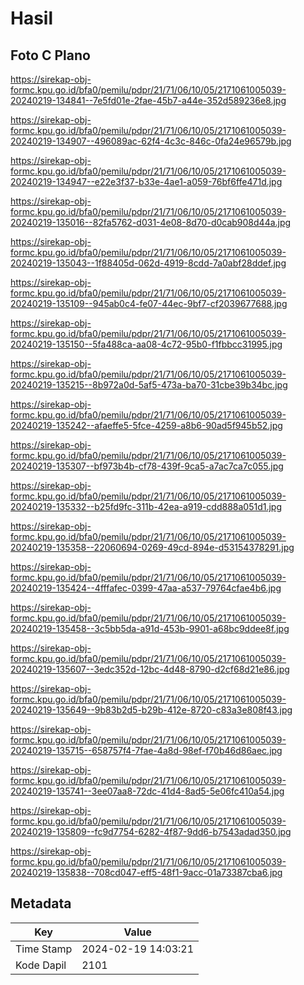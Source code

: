 # Hasil

## Foto C Plano

https://sirekap-obj-formc.kpu.go.id/bfa0/pemilu/pdpr/21/71/06/10/05/2171061005039-20240219-134841--7e5fd01e-2fae-45b7-a44e-352d589236e8.jpg

https://sirekap-obj-formc.kpu.go.id/bfa0/pemilu/pdpr/21/71/06/10/05/2171061005039-20240219-134907--496089ac-62f4-4c3c-846c-0fa24e96579b.jpg

https://sirekap-obj-formc.kpu.go.id/bfa0/pemilu/pdpr/21/71/06/10/05/2171061005039-20240219-134947--e22e3f37-b33e-4ae1-a059-76bf6ffe471d.jpg

https://sirekap-obj-formc.kpu.go.id/bfa0/pemilu/pdpr/21/71/06/10/05/2171061005039-20240219-135016--82fa5762-d031-4e08-8d70-d0cab908d44a.jpg

https://sirekap-obj-formc.kpu.go.id/bfa0/pemilu/pdpr/21/71/06/10/05/2171061005039-20240219-135043--1f88405d-062d-4919-8cdd-7a0abf28ddef.jpg

https://sirekap-obj-formc.kpu.go.id/bfa0/pemilu/pdpr/21/71/06/10/05/2171061005039-20240219-135109--945ab0c4-fe07-44ec-9bf7-cf2039677688.jpg

https://sirekap-obj-formc.kpu.go.id/bfa0/pemilu/pdpr/21/71/06/10/05/2171061005039-20240219-135150--5fa488ca-aa08-4c72-95b0-f1fbbcc31995.jpg

https://sirekap-obj-formc.kpu.go.id/bfa0/pemilu/pdpr/21/71/06/10/05/2171061005039-20240219-135215--8b972a0d-5af5-473a-ba70-31cbe39b34bc.jpg

https://sirekap-obj-formc.kpu.go.id/bfa0/pemilu/pdpr/21/71/06/10/05/2171061005039-20240219-135242--afaeffe5-5fce-4259-a8b6-90ad5f945b52.jpg

https://sirekap-obj-formc.kpu.go.id/bfa0/pemilu/pdpr/21/71/06/10/05/2171061005039-20240219-135307--bf973b4b-cf78-439f-9ca5-a7ac7ca7c055.jpg

https://sirekap-obj-formc.kpu.go.id/bfa0/pemilu/pdpr/21/71/06/10/05/2171061005039-20240219-135332--b25fd9fc-311b-42ea-a919-cdd888a051d1.jpg

https://sirekap-obj-formc.kpu.go.id/bfa0/pemilu/pdpr/21/71/06/10/05/2171061005039-20240219-135358--22060694-0269-49cd-894e-d53154378291.jpg

https://sirekap-obj-formc.kpu.go.id/bfa0/pemilu/pdpr/21/71/06/10/05/2171061005039-20240219-135424--4fffafec-0399-47aa-a537-79764cfae4b6.jpg

https://sirekap-obj-formc.kpu.go.id/bfa0/pemilu/pdpr/21/71/06/10/05/2171061005039-20240219-135458--3c5bb5da-a91d-453b-9901-a68bc9ddee8f.jpg

https://sirekap-obj-formc.kpu.go.id/bfa0/pemilu/pdpr/21/71/06/10/05/2171061005039-20240219-135607--3edc352d-12bc-4d48-8790-d2cf68d21e86.jpg

https://sirekap-obj-formc.kpu.go.id/bfa0/pemilu/pdpr/21/71/06/10/05/2171061005039-20240219-135649--9b83b2d5-b29b-412e-8720-c83a3e808f43.jpg

https://sirekap-obj-formc.kpu.go.id/bfa0/pemilu/pdpr/21/71/06/10/05/2171061005039-20240219-135715--658757f4-7fae-4a8d-98ef-f70b46d86aec.jpg

https://sirekap-obj-formc.kpu.go.id/bfa0/pemilu/pdpr/21/71/06/10/05/2171061005039-20240219-135741--3ee07aa8-72dc-41d4-8ad5-5e06fc410a54.jpg

https://sirekap-obj-formc.kpu.go.id/bfa0/pemilu/pdpr/21/71/06/10/05/2171061005039-20240219-135809--fc9d7754-6282-4f87-9dd6-b7543adad350.jpg

https://sirekap-obj-formc.kpu.go.id/bfa0/pemilu/pdpr/21/71/06/10/05/2171061005039-20240219-135838--708cd047-eff5-48f1-9acc-01a73387cba6.jpg


## Metadata

| Key        | Value               |
| ---------- | ------------------- |
| Time Stamp | 2024-02-19 14:03:21 |
| Kode Dapil | 2101                |



